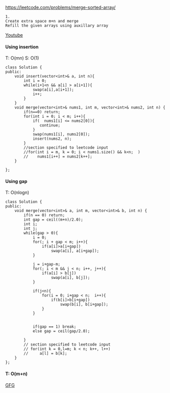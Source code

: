 https://leetcode.com/problems/merge-sorted-array/
```
1. 
Create extra space m+n and merge
Refill the given arrays using auxillary array
```

[Youtube](https://www.youtube.com/watch?v=hVl2b3bLzBw&list=PLgUwDviBIf0rPG3Ictpu74YWBQ1CaBkm2&index=5)

#### Using insertion
T: O(mn)
S: O(1)
```
class Solution {
public:
    void insert(vector<int>& a, int n){
        int i = 0;
        while(i+1<n && a[i] > a[i+1]){
            swap(a[i],a[i+1]);
            i++;
        }
    }
    void merge(vector<int>& nums1, int m, vector<int>& nums2, int n) {
        if(n==0) return;      
        for(int i = 0; i < m; i++){
            if(  nums1[i] <= nums2[0]){
               continue;
            }
            swap(nums1[i], nums2[0]);
            insert(nums2, n);
        }
        //section specified to leetcode input
        //for(int i = m, k = 0; i < nums1.size() && k<n;  )
        //    nums1[i++] = nums2[k++];
    }
    
}; 
```

#### Using gap
T: O(nlogn)
```
class Solution {
public:
    void merge(vector<int>& a, int m, vector<int>& b, int n) {
        if(n == 0) return;
        int gap = ceil((m+n)/2.0);
        int i;
        int j;
        while(gap > 0){
            i = 0;
            for(; i + gap < m; i++){
                if(a[i]>a[i+gap])
                    swap(a[i], a[i+gap]);
            }
            
            j = i+gap-m;
            for(; i < m && j < n; i++, j++){
                if(a[i] > b[j])
                    swap(a[i], b[j]);
            }
            
            if(j<n){
                for(i = 0; i+gap < n;  i++){
                    if(b[i]>b[i+gap])
                        swap(b[i], b[i+gap]);
                }
            }
            

            if(gap == 1) break;
            else gap = ceil(gap/2.0);
            
        }
        // section specified to leetcode input
        // for(int k = 0,l=m; k < n; k++, l++)
        //     a[l] = b[k];
    }
};
```


#### T: O(m+n)
[GFG](https://www.geeksforgeeks.org/efficiently-merging-two-sorted-arrays-with-o1-extra-space/)


